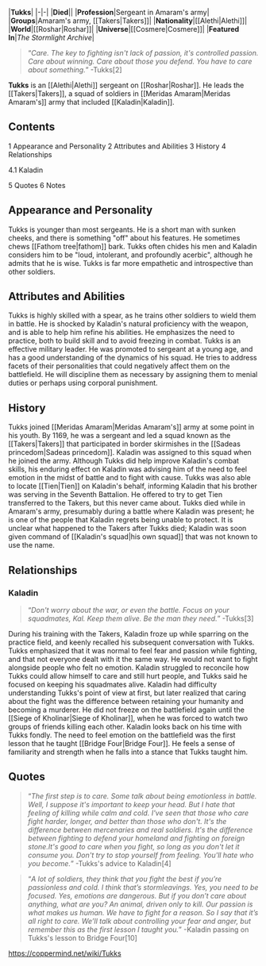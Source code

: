 |**Tukks**|
|-|-|
|**Died**||
|**Profession**|Sergeant in Amaram's army|
|**Groups**|Amaram's army, [[Takers\|Takers]]|
|**Nationality**|[[Alethi\|Alethi]]|
|**World**|[[Roshar\|Roshar]]|
|**Universe**|[[Cosmere\|Cosmere]]|
|**Featured In**|*The Stormlight Archive*|

>“*Care. The key to fighting isn't lack of passion, it's controlled passion. Care about winning. Care about those you defend. You have to care about something.*”
\-Tukks[2]


**Tukks** is an [[Alethi\|Alethi]] sergeant on [[Roshar\|Roshar]]. He leads the [[Takers\|Takers]], a squad of soldiers in [[Meridas Amaram\|Meridas Amaram's]] army that included [[Kaladin\|Kaladin]].

## Contents

1 Appearance and Personality
2 Attributes and Abilities
3 History
4 Relationships

4.1 Kaladin


5 Quotes
6 Notes


## Appearance and Personality
Tukks is younger than most sergeants. He is a short man with sunken cheeks, and there is something "off" about his features. He sometimes chews [[Fathom tree\|fathom]] bark.
Tukks often chides his men and Kaladin considers him to be "loud, intolerant, and profoundly acerbic", although he admits that he is wise. Tukks is far more empathetic and introspective than other soldiers.

## Attributes and Abilities
Tukks is highly skilled with a spear, as he trains other soldiers to wield them in battle. He is shocked by Kaladin's natural proficiency with the weapon, and is able to help him refine his abilities. He emphasizes the need to practice, both to build skill and to avoid freezing in combat.
Tukks is an effective military leader. He was promoted to sergeant at a young age, and has a good understanding of the dynamics of his squad. He tries to address facets of their personalities that could negatively affect them on the battlefield. He will discipline them as necessary by assigning them to menial duties or perhaps using corporal punishment.

## History
Tukks joined [[Meridas Amaram\|Meridas Amaram's]] army at some point in his youth. By 1169, he was a sergeant and led a squad known as the [[Takers\|Takers]] that participated in border skirmishes in the [[Sadeas princedom\|Sadeas princedom]]. Kaladin was assigned to this squad when he joined the army. Although Tukks did help improve Kaladin's combat skills, his enduring effect on Kaladin was advising him of the need to feel emotion in the midst of battle and to fight with cause.
Tukks was also able to locate [[Tien\|Tien]] on Kaladin's behalf, informing Kaladin that his brother was serving in the Seventh Battalion. He offered to try to get Tien transferred to the Takers, but this never came about.
Tukks died while in Amaram's army, presumably during a battle where Kaladin was present; he is one of the people that Kaladin regrets being unable to protect. It is unclear what happened to the Takers after Tukks died; Kaladin was soon given command of [[Kaladin's squad\|his own squad]] that was not known to use the name.

## Relationships
### Kaladin
>“*Don't worry about the war, or even the battle. Focus on your squadmates, Kal. Keep them alive. Be the man they need.*”
\-Tukks[3]

During his training with the Takers, Kaladin froze up while sparring on the practice field, and keenly recalled his subsequent conversation with Tukks. Tukks emphasized that it was normal to feel fear and passion while fighting, and that not everyone dealt with it the same way. He would not want to fight alongside people who felt no emotion. Kaladin struggled to reconcile how Tukks could allow himself to care and still hurt people, and Tukks said he focused on keeping his squadmates alive. Kaladin had difficulty understanding Tukks's point of view at first, but later realized that caring about the fight was the difference between retaining your humanity and becoming a murderer. He did not freeze on the battlefield again until the [[Siege of Kholinar\|Siege of Kholinar]], when he was forced to watch two groups of friends killing each other.
Kaladin looks back on his time with Tukks fondly. The need to feel emotion on the battlefield was the first lesson that he taught [[Bridge Four\|Bridge Four]]. He feels a sense of familiarity and strength when he falls into a stance that Tukks taught him.

## Quotes
>“*The first step is to care. Some talk about being emotionless in battle. Well, I suppose it's important to keep your head. But I hate that feeling of killing while calm and cold. I've seen that those who care fight harder, longer, and better than those who don't. It's the difference between mercenaries and real soldiers. It's the difference between fighting to defend your homeland and fighting on foreign stone.It's good to care when you fight, so long as you don't let it consume you. Don't try to stop yourself from feeling. You'll hate who you become.*”
\-Tukks's advice to Kaladin[4]


>“*A lot of soldiers, they think that you fight the best if you’re passionless and cold. I think that’s stormleavings. Yes, you need to be focused. Yes, emotions are dangerous. But if you don’t care about anything, what are you? An animal, driven only to kill. Our passion is what makes us human. We have to fight for a reason. So I say that it’s all right to care. We’ll talk about controlling your fear and anger, but remember this as the first lesson I taught you.*”
\-Kaladin passing on Tukks's lesson to Bridge Four[10]




https://coppermind.net/wiki/Tukks